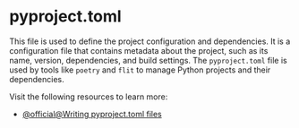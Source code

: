 # pyproject.toml

This file is used to define the project configuration and dependencies. It is a configuration file that contains metadata about the project, such as its name, version, dependencies, and build settings. The `pyproject.toml` file is used by tools like `poetry` and `flit` to manage Python projects and their dependencies.

Visit the following resources to learn more:

- [@official@Writing pyproject.toml files](https://packaging.python.org/en/latest/guides/writing-pyproject-toml/)